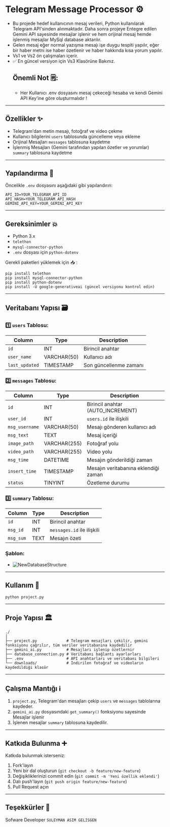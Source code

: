 
# **Telegram Message Processor ⚙️**  
* Bu projede hedef kullanıcının mesaj verileri, Python kullanılarak Telegram API'sinden alınmaktadır. Daha sonra projeye Entegre edilen Gemini API sayesinde mesajlar işlenir ve hem orijinal mesaj hemde işlenmiş mesajlar MySql database aktarılır.
* Gelen mesaj eğer normal yazışma mesajı işe duygu tespiti yapılır, eğer bir haber metni ise haber özetlenir ve haber hakkında kısa yorum yapılır.
* Vs1 ve Vs2 ön çalışmaları içerir.
* ✅ En güncel versiyon için Vs3 Klasörüne Bakınız.
    ## Önemli Not 🗒️:
    * Her Kullanıcı .env dosyasını mesaj çekeceği hesaba ve kendi Gemini API Key'ine göre oluşturmalıdır !
---

## **Özellikler ✨**  
- Telegram'dan metin mesajı, fotoğraf ve video çekme  
- Kullanıcı bilgilerini `users` tablosunda güncelleme veya ekleme  
- Orijinal Mesajları `messages` tablosuna kaydetme  
- İşlenmiş Mesajları (Gemini tarafından yapılan özetler ve yorumlar) `summary` tablosuna kaydetme  

---

## **Yapılandırma 📐**  
Öncelikle `.env` dosyasını aşağıdaki gibi yapılandırın:  
```env
API_ID=YOUR_TELEGRAM_API_ID
API_HASH=YOUR_TELEGRAM_API_HASH
GEMINI_API_KEY=YOUR_GEMINI_API_KEY
```

---

## **Gereksinimler 💥**  
- Python 3.x  
- `telethon`  
- `mysql-connector-python`  
- `.env` dosyası için `python-dotenv`  

Gerekli paketleri yüklemek için 📥 :  
```terminal
pip install telethon
pip install mysql-connector-python
pip install python-dotenv
pip install -U google-generativeai (güncel versiyonu kontrol edin)
```

---

## **Veritabanı Yapısı 🗃️**  
### 1️⃣ `users` Tablosu:  
| Column        | Type        | Description                        |
|---------------|-------------|------------------------------------|
| `id`          | INT         | Birincil anahtar                    |
| `user_name`   | VARCHAR(50) | Kullanıcı adı                       |
| `last_updated`| TIMESTAMP   | Son güncellenme zamanı               |  

### 2️⃣ `messages` Tablosu:  
| Column        | Type        | Description                        |
|---------------|-------------|------------------------------------|
| `id`          | INT         | Birincil anahtar (AUTO_INCREMENT)   |
| `user_id`     | INT         | `users.id` ile ilişkili             |
| `msg_username`| VARCHAR(50) | Mesajı gönderen kullanıcı adı       |
| `msg_text`    | TEXT        | Mesaj içeriği                       |
| `image_path`  | VARCHAR(255)| Fotoğraf yolu                       |
| `video_path`  | VARCHAR(255)| Video yolu                          |
| `msg_time`    | DATETIME    | Mesajın gönderildiği zaman          |
| `insert_time` | TIMESTAMP   | Mesajın veritabanına eklendiği zaman|
| `status`      | TINYINT     | Özetleme durumu                     |  

### 3️⃣ `summary` Tablosu:  
| Column        | Type        | Description                        |
|---------------|-------------|------------------------------------|
| `id`          | INT         | Birincil anahtar                    |
| `msg_id`      | INT         | `messages.id` ile ilişkili           |
| `msg_sum`     | TEXT        | Mesajın özeti                       |  

### Şablon:
* ![NewDatabaseStructure](https://github.com/user-attachments/assets/f827489c-fb63-4897-9b5d-ff067331a264)

---

## **Kullanım 🌟**  
```terminal
python project.py
```

---

## **Proje Yapısı 🏛️**  
```plaintext
./
│
├── project.py             # Telegram mesajları çekilir, gemini fonksiyonu çağrılır, tüm veriler veritabanına kaydedilir
├── gemini_ai.py           # Mesajları işlenip özetlernir 
├── database_connection.py # Veritabanı bağlantı ayarlarları
├── .env                   # API anahtarları ve veritabanı bilgileri
└── downloads/             # İndirilen fotoğraf ve videoların kaydedildiği klasör
```

---

## **Çalışma Mantığı ℹ️**  
1. `project.py`, Telegram'dan mesajları çekip `users` ve `messages` tablolarına kaydeder.  
2. `gemini_ai.py` dosyasındaki `get_summary()` fonksiyonu sayesinde Mesajlar işlenir 
3.  İşlenen mesajlar `summary` tablosuna kaydedilir. 

---

## **Katkıda Bulunma ➕**  
Katkıda bulunmak isterseniz:  
1. Fork'layın  
2. Yeni bir dal oluşturun (`git checkout -b feature/new-feature`)  
3. Değişikliklerinizi commit edin (`git commit -m 'Yeni özellik eklendi'`)  
4. Dalı push'layın (`git push origin feature/new-feature`)  
5. Pull Request açın  

---

## **Teşekkürler 🌷**  
Sofware Developer `SULEYMAN ASIM GELISGEN`

  
